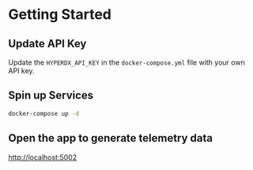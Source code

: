# Getting Started

## Update API Key
Update the `HYPERDX_API_KEY` in the `docker-compose.yml` file with your own API key.

## Spin up Services
```bash
docker-compose up -d
```
## Open the app to generate telemetry data

[http://localhost:5002](http://localhost:5002)
